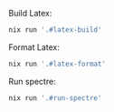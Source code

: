 Build Latex: 
```bash
nix run '.#latex-build'
```

Format Latex:
```bash
nix run '.#latex-format'
```

Run spectre:
```bash
nix run '.#run-spectre'
```
